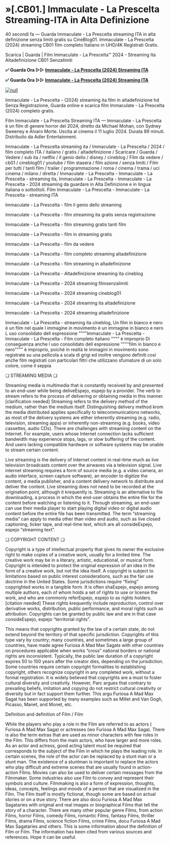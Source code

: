 # »[.CB01.] Immaculate - La Prescelta Streaming-ITA in Alta Definizione

40 secondi fa — Guarda Immaculate - La Prescelta streaming ITA in alta definizione senza limiti gratis su CineBlog01. Immaculate - La Prescelta (2024) streaming CB01 film completo Italiano in UHD/4K Registrati Gratis.

Scarica | Guarda | Film Immaculate - La Prescelta™ 2024 - Streaming Ita Altadefinizione CB01 Senzalimiti

**✅ Guarda Ora ▷▷ [Immaculate - La Prescelta (2024) Streaming ITA](https://t.co/wMsJSpI7Tz)**

**✅ Guarda Ora ▷▷ [Immaculate - La Prescelta (2024) Streaming ITA](https://t.co/wMsJSpI7Tz)**

[![null](https://static.wixstatic.com/media/855a25_043b5abeb4ae4d35ac003198e7fe56ed~mv2.gif)](https://t.co/wMsJSpI7Tz)

Immaculate - La Prescelta - (2024) streaming ita film in altadefinizione hd Senza Registrazione, Guarda online e scarica film Immaculate - La Prescelta (2024) completo gratis.

Film Immaculate - La Prescelta Streaming ITA — Immaculate - La Prescelta è un film di genere horror del 2024, diretto da Michael Mohan, con Sydney Sweeney e Álvaro Morte. Uscita al cinema il 11 luglio 2024. Durata 89 minuti. Distribuito da Adler Entertainment.

Immaculate - La Prescelta streaming ita / Immaculate - La Prescelta / 2024 / film completo ITA / italiano / gratis / altadefinizione / Scaricare / Guarda / Vedere / sub ita / netflix / il genio dello / disney / cineblog / Film da vedere / cb01 / cineblog01 / youtube / film stasera / film azione / senza limiti / Film per tutti / tanti film / trailer / programmazione / roma / cinema / trama / uci cinema / milano / diretta / Immaculate - La Prescelta - Immaculate - La Prescelta - streaming ita, Immaculate - La Prescelta - Immaculate - La Prescelta - 2024 streaming da guardare in Alta Definizione e in lingua italiana o sottotitoli. Film Immaculate - La Prescelta - Immaculate - La Prescelta - streaming ITA

Immaculate - La Prescelta - film il genio dello streaming

Immaculate - La Prescelta - film streaming ita gratis senza registrazione

Immaculate - La Prescelta - film streaming gratis tanti film

Immaculate - La Prescelta - film in streaming gratis

Immaculate - La Prescelta - film da vedere

Immaculate - La Prescelta - film completo streaming altadefinizione

Immaculate - La Prescelta - film streaming in altadefinizione

Immaculate - La Prescelta - Altadefinizione streaming ita cineblog

Immaculate - La Prescelta - 2024 streaming filmsenzalimiti

Immaculate - La Prescelta - 2024 streaming cineblog01

Immaculate - La Prescelta - 2024 streaming ita altadefinizione

Immaculate - La Prescelta - 2024 streaming altadefinizione

Immaculate - La Prescelta - streaming ita cineblog, Un film in bianco e nero è un film nel quale l immagine in movimento è un immagine in bianco e nero L uso consolidato dell espressione """"Immaculate - La Prescelta - Immaculate - La Prescelta - Film completo italiano """" è improprio Di conseguenza anche l uso consolidato dell espressione """"film in bianco e nero"""" è improprio, poiché in realtà le immagini in movimento sono registrate su una pellicola a scala di grigi ed inoltre vengono definiti così anche film registrati con particolari filtri che utilizzano sfumature di un solo colore, come il seppia

❏ STREAMING MEDIA ❏

Streaming media is multimedia that is constantly received by and presented to an end-user while being deliveEspejo, espejo by a provider. The verb to stream refers to the process of delivering or obtaining media in this manner.[clarification needed] Streaming refers to the delivery method of the medium, rather than the medium itself. Distinguishing delivery method krom the media distributed applies specifically to telecommunications networks, as most of the delivery systems are either inherently streaming (e.g. radio, television, streaming apps) or inherently non-streaming (e.g. books, video cassettes, audio CDs). There are challenges with streaming content on the Internet. For example, users whose Internet connection lacks sufficient bandwidth may experience stops, lags, or slow buffering of the content. And users lacking compatible hardware or software systems may be unable to stream certain content.

Live streaming is the delivery of Internet content in real-time much as live television broadcasts content over the airwaves via a television signal. Live internet streaming requires a form of source media (e.g. a video camera, an audio interface, screen capture software), an encoder to digitize the content, a media publisher, and a content delivery network to distribute and deliver the content. Live streaming does not need to be recorded at the origination point, although it krequently is. Streaming is an alternative to file downloading, a process in which the end-user obtains the entire file for the content before watching or listening to it. Through streaming, an end-user can use their media player to start playing digital video or digital audio content before the entire file has been transmitted. The term “streaming media” can apply to media other than video and audio, such as live closed captioning, ticker tape, and real-time text, which are all consideEspejo, espejo “streaming text”.

❏ COPYRIGHT CONTENT ❏

Copyright is a type of intellectual property that gives its owner the exclusive right to make copies of a creative work, usually for a limited time. The creative work may be in a literary, artistic, educational, or musical form. Copyright is intended to protect the original expression of an idea in the form of a creative work, but not the idea itself. A copyright is subject to limitations based on public interest considerations, such as the fair use doctrine in the United States. Some jurisdictions require “fixing” copyrighted works in a tangible form. It is often shaEspejo, espejo among multiple authors, each of whom holds a set of rights to use or license the work, and who are commonly referEspejo, espejo to as rights holders.[citation needed] These rights krequently include reproduction, control over derivative works, distribution, public performance, and moral rights such as attribution. Copyrights can be granted by public law and are in that case consideEspejo, espejo “territorial rights”.

This means that copyrights granted by the law of a certain state, do not extend beyond the territory of that specific jurisdiction. Copyrights of this type vary by country; many countries, and sometimes a large group of countries, have made agree Furiosa A Mad Max Sagats with other countries on procedures applicable when works “cross” national borders or national rights are inconsistent. Typically, the public law duration of a copyright expires 50 to 100 years after the creator dies, depending on the jurisdiction. Some countries require certain copyright formalities to establishing copyright, others recognize copyright in any completed work, without a formal registration. It is widely believed that copyrights are a must to foster cultural diversity and creativity. However, Parc argues that contrary to prevailing beliefs, imitation and copying do not restrict cultural creativity or diversity but in fact support them further. This argu Furiosa A Mad Max Sagat has been supported by many examples such as Millet and Van Gogh, Picasso, Manet, and Monet, etc.

Definition and definition of Film / Film

While the players who play a role in the Film are referred to as actors ( Furiosa A Mad Max Saga) or actresses (wo Furiosa A Mad Max Saga). There is also the term extras that are used as minor characters with few roles in the Film. This differs from the main actors, who have larger and more roles. As an actor and actress, good acting talent must be required that corresponds to the subject of the Film in which he plays the leading role. In certain scenes, the role of the actor can be replaced by a stunt man or a stunt man. The existence of a stuntman is important to replace the actors who play difficult and extreme scenes that are usually found in action-action Films. Movies can also be used to deliver certain messages from the Filmmaker. Some industries also use Film to convey and represent their symbols and culture. Filmmaking is also a form of expression, thoughts, ideas, concepts, feelings and moods of a person that are visualized in the Film. The Film itself is mostly fictional, though some are based on actual stories or on a true story. There are also docu Furiosa A Mad Max Sagataries with original and real images or biographical Films that tell the story of a character. There are many other popular genre Films, from action Films, horror Films, comedy Films, romantic Films, fantasy Films, thriller Films, drama Films, science fiction Films, crime Films, docu Furiosa A Mad Max Sagataries and others. This is some information about the definition of Film or Film. The information has been cited from various sources and references. Hope it can be useful.
